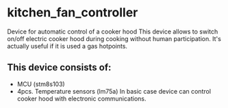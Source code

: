 # kitchen_fan_controller
Device for automatic control of a cooker hood
This device allows to switch on/off electric cooker hood during cooking without human participation.
It's actually useful if it is used a gas hotpoints.
## This device consists of:
  * MCU (stm8s103)
  * 4pcs. Temperature sensors (lm75a)
  In basic case device can control cooker hood with electronic communications.
